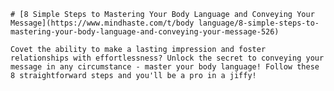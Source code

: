 
    # [8 Simple Steps to Mastering Your Body Language and Conveying Your Message](https://www.mindhaste.com/t/body language/8-simple-steps-to-mastering-your-body-language-and-conveying-your-message-526)

    Covet the ability to make a lasting impression and foster relationships with effortlessness? Unlock the secret to conveying your message in any circumstance - master your body language! Follow these 8 straightforward steps and you'll be a pro in a jiffy!
    